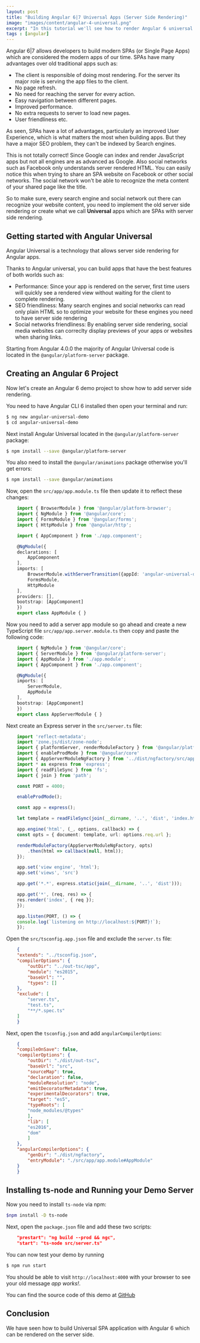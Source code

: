 ```yaml
---
layout: post
title: "Building Angular 6|7 Universal Apps (Server Side Rendering)"
image: "images/content/angular-4-universal.png"
excerpt: "In this tutorial we'll see how to render Angular 6 universal apps on the server " 
tags : [angular]
---
```


Angular 6|7 allows developers to build modern SPAs (or Single Page Apps) which are considered the modern apps of our time. SPAs have many advantages over old traditional apps such as:

- The client is responsible of doing most rendering. For the server its major role is serving the app files to the client.
- No page refresh.
- No need for reaching the server for every action.
- Easy navigation between different pages.
- Improved performance.
- No extra requests to server to load new pages.
- User friendliness etc.


As seen, SPAs have a lot of advantages, particularly an improved User Experience, which is what matters the most when building apps. But they have a major SEO problem, they can't be indexed by Search engines.

This is not totally correct! Since Google can index and render JavaScript apps but not all engines are as advanced as Google. Also social networks such as Facebook only understands server rendered HTML. You can easily notice this when trying to share an SPA website on Facebook or other social networks. The social 
network won't be able to recognize the meta content of your shared page like the title.

So to make sure, every search engine and social network out there can recognize your website content, you need
to implement the old server side rendering or create what we call **Universal** apps which are SPAs with server side rendering.

## Getting started with Angular Universal 

Angular Universal is a technology that allows server side rendering for Angular apps.

Thanks to Angular universal, you can build apps that have the best features of both worlds such as: 

- Performance: Since your app is rendered on the server, first time users will quickly see a rendered view without waiting for the client to complete rendering.
- SEO friendliness: Many search engines and social networks can read only plain HTML so to optimize your website for these engines you need to have server side rendering 
- Social networks friendliness: By enabling server side rendering, social media websites can correclty display previews of your apps or websites when sharing links.  

Starting from Angular 4.0.0 the majority of Angular Universal code is located in the `@angular/platform-server` package.

## Creating an Angular 6 Project

Now let's create an Angular 6 demo project to show how to add server side rendering.

You need to have Angular CLI 6 installed then open your terminal and run: 

```bash
$ ng new angular-universal-demo
$ cd angular-universal-demo 
```

Next install Angular Universal located in the `@angular/platform-server` package: 

```bash
$ npm install --save @angular/platform-server
```

You also need to install the `@angular/animations` package otherwise you'll get errors:

```bash
$ npm install --save @angular/animations
```


Now, open the `src/app/app.module.ts` file then update it to reflect these changes:

```ts
    import { BrowserModule } from '@angular/platform-browser';
    import { NgModule } from '@angular/core';
    import { FormsModule } from '@angular/forms';
    import { HttpModule } from '@angular/http';

    import { AppComponent } from './app.component';

    @NgModule({
    declarations: [
        AppComponent
    ],
    imports: [
        BrowserModule.withServerTransition({appId: 'angular-universal-demo'}),
        FormsModule,
        HttpModule
    ],
    providers: [],
    bootstrap: [AppComponent]
    })
    export class AppModule { }
```

Now you need to add a server app module so go ahead and create a new TypeScript file `src/app/app.server.module.ts` then copy and paste the following code: 

```ts
    import { NgModule } from '@angular/core';
    import { ServerModule } from '@angular/platform-server';
    import { AppModule } from './app.module';
    import { AppComponent } from './app.component';

    @NgModule({
    imports: [
        ServerModule,
        AppModule
    ],
    bootstrap: [AppComponent]
    })
    export class AppServerModule { }
```

Next create an Express server in the `src/server.ts` file:

```ts
    import 'reflect-metadata';
    import 'zone.js/dist/zone-node';
    import { platformServer, renderModuleFactory } from '@angular/platform-server'
    import { enableProdMode } from '@angular/core'
    import { AppServerModuleNgFactory } from '../dist/ngfactory/src/app/app.server.module.ngfactory'
    import * as express from 'express';
    import { readFileSync } from 'fs';
    import { join } from 'path';

    const PORT = 4000;

    enableProdMode();

    const app = express();

    let template = readFileSync(join(__dirname, '..', 'dist', 'index.html')).toString();

    app.engine('html', (_, options, callback) => {
    const opts = { document: template, url: options.req.url };

    renderModuleFactory(AppServerModuleNgFactory, opts)
        .then(html => callback(null, html));
    });

    app.set('view engine', 'html');
    app.set('views', 'src')

    app.get('*.*', express.static(join(__dirname, '..', 'dist')));

    app.get('*', (req, res) => {
    res.render('index', { req });
    });

    app.listen(PORT, () => {
    console.log(`listening on http://localhost:${PORT}!`);
    });
```


Open the `src/tsconfig.app.json` file and exclude the `server.ts` file:

```json
    {
    "extends": "../tsconfig.json",
    "compilerOptions": {
        "outDir": "../out-tsc/app",
        "module": "es2015",
        "baseUrl": "",
        "types": []
    },
    "exclude": [
        "server.ts",
        "test.ts",
        "**/*.spec.ts"
    ]
    }
```

Next, open the `tsconfig.json` and add `angularCompilerOptions`:

```json
    {
    "compileOnSave": false,
    "compilerOptions": {
        "outDir": "./dist/out-tsc",
        "baseUrl": "src",
        "sourceMap": true,
        "declaration": false,
        "moduleResolution": "node",
        "emitDecoratorMetadata": true,
        "experimentalDecorators": true,
        "target": "es5",
        "typeRoots": [
        "node_modules/@types"
        ],
        "lib": [
        "es2016",
        "dom"
        ]
    },
    "angularCompilerOptions": {
        "genDir": "./dist/ngfactory",
        "entryModule": "./src/app/app.module#AppModule"
    }  
    }
```

## Installing ts-node and Running your Demo Server

Now you need to install `ts-node` via npm: 

```bash
$npm install -D ts-node
```

Next, open the `package.json` file and add these two scripts:

```json
    "prestart": "ng build --prod && ngc",
    "start": "ts-node src/server.ts"
```

You can now test your demo by running 

```bash
$ npm run start
```

You should be able to visit `http://localhost:4000` with your browser to see your old message *app works!*.

You can find the source code of this demo at <a href="https://github.com/techiediaries/angular-universal-demo">GitHub</a>    


## Conclusion

We have seen how to build Universal SPA application with Angular 6 which can be rendered on the server side.


